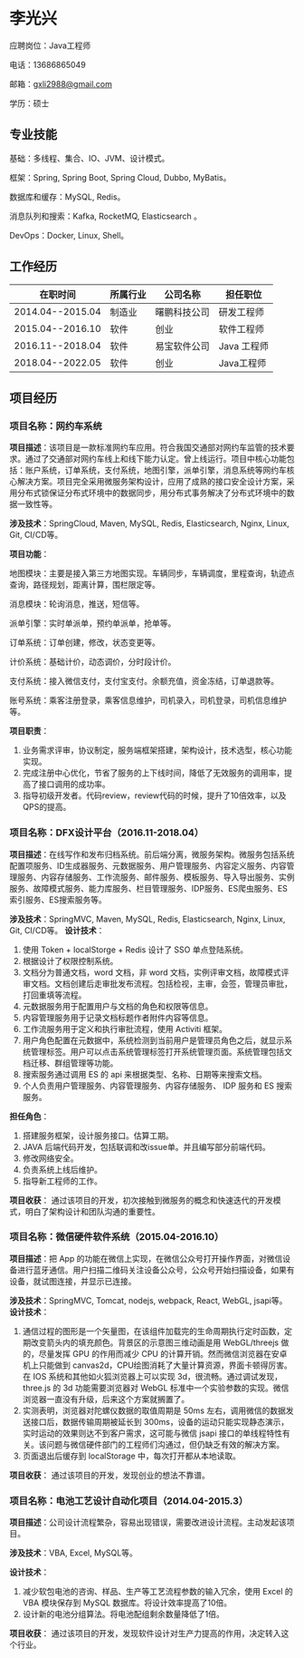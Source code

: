 # 李光兴

应聘岗位：Java工程师

电话：13686865049

邮箱：gxli2988@gmail.com

学历：硕士

## 专业技能

基础：多线程、集合、IO、JVM、设计模式。

框架：Spring, Spring Boot, Spring Cloud, Dubbo, MyBatis。

数据库和缓存：MySQL, Redis。

消息队列和搜索：Kafka, RocketMQ, Elasticsearch 。

DevOps：Docker, Linux, Shell。

## 工作经历

| 在职时间         | 所属行业 | 公司名称     | 担任职位    |
| ---------------- | -------- | ------------ | ----------- |
| 2014.04--2015.04 | 制造业   | 曙鹏科技公司 | 研发工程师  |
| 2015.04--2016.10 | 软件     | 创业         | 软件工程师  |
| 2016.11--2018.04 | 软件     | 易宝软件公司 | Java 工程师 |
| 2018.04--2022.05 | 软件     | 创业         | Java工程师  |

## 项目经历

### 项目名称：网约车系统

 **项目描述**：该项目是一款标准网约车应用。符合我国交通部对网约车监管的技术要求。通过了交通部对网约车线上和线下能力认定。曾上线运行。项目中核心功能包括：账户系统，订单系统，支付系统，地图引擎，派单引擎，消息系统等网约车核心解决方案。项目完全采用微服务架构设计，应用了成熟的接口安全设计方案，采用分布式锁保证分布式环境中的数据同步，用分布式事务解决了分布式环境中的数据一致性等。

 **涉及技术**：SpringCloud, Maven, MySQL, Redis, Elasticsearch, Nginx, Linux, Git, CI/CD等。

 **项目功能**：

地图模块：主要是接入第三方地图实现。车辆同步，车辆调度，里程查询，轨迹点查询，路径规划，距离计算，围栏限定等。

消息模块：轮询消息，推送，短信等。

派单引擎：实时单派单，预约单派单，抢单等。

订单系统：订单创建，修改，状态变更等。

计价系统：基础计价，动态调价，分时段计价。

支付系统：接入微信支付，支付宝支付。余额充值，资金冻结，订单退款等。

账号系统：乘客注册登录，乘客信息维护，司机录入，司机登录，司机信息维护等。

 **项目职责**：

1. 业务需求评审，协议制定，服务端框架搭建，架构设计，技术选型，核心功能实现。
2. 完成注册中心优化，节省了服务的上下线时间，降低了无效服务的调用率，提高了接口调用的成功率。
3. 指导初级开发者。代码review，review代码的时候，提升了10倍效率，以及QPS的提高。

### 项目名称：DFX设计平台（2016.11-2018.04）

 **项目描述**：在线写作和发布归档系统。前后端分离，微服务架构。微服务包括系统配置项服务、ID生成器服务、元数据服务、用户管理服务、内容定义服务、内容管理服务、内容存储服务、工作流服务、邮件服务、模板服务、导入导出服务、实例服务、故障模式服务、能力库服务、栏目管理服务、IDP服务、ES爬虫服务、ES索引服务、ES搜索服务等。

 **涉及技术**：SpringMVC, Maven, MySQL, Redis, Elasticsearch, Nginx, Linux, Git, CI/CD等。
 **设计技术**：

1. 使用 Token + localStorge + Redis 设计了 SSO 单点登陆系统。
2. 根据设计了权限控制系统。
3. 文档分为普通文档，word 文档，非 word 文档，实例评审文档，故障模式评审文档。文档创建后走审批发布流程。包括检视，主审，会签，管理员审批，打回重填等流程。
4. 元数据服务用于配置用户与文档的角色和权限等信息。
5. 内容管理服务用于记录文档标题作者附件内容等信息。
6. 工作流服务用于定义和执行审批流程，使用 Activiti 框架。
7. 用户角色配置在元数据中，系统检测到当前用户是管理员角色之后，就显示系统管理标签。用户可以点击系统管理标签打开系统管理页面。系统管理包括文档迁移、群组管理等功能。
8. 搜索服务通过调用 ES 的 api 来根据类型、名称、日期等来搜索文档。
9. 个人负责用户管理服务、内容管理服务、内容存储服务、 IDP 服务和 ES 搜索服务。

 **担任角色**：

1. 搭建服务框架，设计服务接口。估算工期。
2. JAVA 后端代码开发，包括联调和改issue单。并且编写部分前端代码。
3. 修改网络安全。
4. 负责系统上线后维护。
5. 指导新工程师的工作。

 **项目收获**：
通过该项目的开发，初次接触到微服务的概念和快速迭代的开发模式，明白了架构设计和团队沟通的重要性。

### 项目名称：微信硬件软件系统（2015.04-2016.10）

 **项目描述**：把 App 的功能在微信上实现，在微信公众号打开操作界面，对微信设备进行蓝牙通信。用户扫描二维码关注设备公众号，公众号开始扫描设备，如果有设备，就试图连接，并显示已连接。

 **涉及技术**：SpringMVC, Tomcat, nodejs, webpack, React, WebGL, jsapi等。
 **设计技术**：

1. 通信过程的图形是一个矢量图，在该组件加载完的生命周期执行定时函数，定期改变箭头内的填充颜色。背景区的示意图三维动画是用 WebGL/threejs 做的，尽量发挥 GPU 的作用而减少 CPU 的计算开销。然而微信浏览器在安卓机上只能做到 canvas2d，CPU绘图消耗了大量计算资源，界面卡顿得厉害。在 IOS 系统和其他如火狐浏览器上可以实现 3d，很流畅。通过调试发现，three.js 的 3d 功能需要浏览器对 WebGL 标准中一个实验参数的实现。微信浏览器一直没有升级，后来这个方案就搁置了。
2. 实测表明，浏览器对陀螺仪数据的取值周期是 50ms 左右，调用微信的数据发送接口后，数据传输周期被延长到 300ms，设备的运动只能实现静态演示，实时运动的效果则达不到客户需求，这可能与微信 jsapi 接口的单线程特性有关。该问题与微信硬件部门的工程师们沟通过，但仍缺乏有效的解决方案。
3. 页面退出后缓存到 localStorage 中，每次打开都从本地读取。

 **项目收获**：
通过该项目的开发，发现创业的想法不靠谱。

### 项目名称：电池工艺设计自动化项目（2014.04-2015.3）

 **项目描述**：公司设计流程繁杂，容易出现错误，需要改进设计流程。主动发起该项目。

 **涉及技术**：VBA, Excel, MySQL等。

 **设计技术**：

1. 减少软包电池的咨询、样品、生产等工艺流程参数的输入冗余，使用 Excel 的 VBA 模块保存到 MySQL 数据库。将设计效率提高了10倍。
2. 设计新的电池分组算法。将电池配组剩余数量降低了1倍。

 **项目收获**：
通过该项目的开发，发现软件设计对生产力提高的作用，决定转入这个行业。